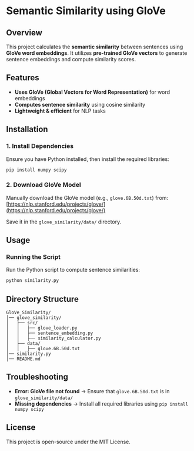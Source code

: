 # Semantic Similarity using GloVe

## Overview
This project calculates the **semantic similarity** between sentences using **GloVe word embeddings**. It utilizes **pre-trained GloVe vectors** to generate sentence embeddings and compute similarity scores.

## Features
- **Uses GloVe (Global Vectors for Word Representation)** for word embeddings
- **Computes sentence similarity** using cosine similarity
- **Lightweight & efficient** for NLP tasks

## Installation
### 1. Install Dependencies
Ensure you have Python installed, then install the required libraries:
```bash
pip install numpy scipy
```

### 2. Download GloVe Model
Manually download the GloVe model (e.g., `glove.6B.50d.txt`) from:
[https://nlp.stanford.edu/projects/glove/](https://nlp.stanford.edu/projects/glove/)

Save it in the `glove_similarity/data/` directory.

## Usage
### Running the Script
Run the Python script to compute sentence similarities:
```bash
python similarity.py
```

## Directory Structure
```
GloVe_Similarity/
│── glove_similarity/
│   ├── src/
│   │   ├── glove_loader.py
│   │   ├── sentence_embedding.py
│   │   ├── similarity_calculator.py
│   ├── data/
│   │   ├── glove.6B.50d.txt
│── similarity.py
│── README.md
```

## Troubleshooting
- **Error: GloVe file not found** → Ensure that `glove.6B.50d.txt` is in `glove_similarity/data/`
- **Missing dependencies** → Install all required libraries using `pip install numpy scipy`

## License
This project is open-source under the MIT License.

